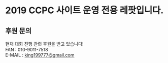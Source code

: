 2019 CCPC 사이트 운영 전용 레팟입니다.
===

후원 문의 
---
현재 대회 진행 관련 후원을 받고 있습니다! <br>
FAN : 010-9011-7518<Br>
E-MAIL : king199777@gmail.com<br>
